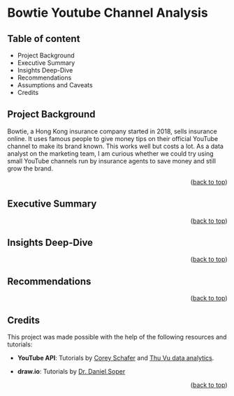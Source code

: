<!-- anchor tag for back-to-top links -->
<a name="readme-top"></a>

# Bowtie Youtube Channel Analysis

## Table of content
- Project Background
- Executive Summary
- Insights Deep-Dive
- Recommendations
- Assumptions and Caveats
- Credits

## Project Background
Bowtie, a Hong Kong insurance company started in 2018, sells insurance online. It uses famous people to give money tips on their official YouTube channel to make its brand known. This works well but costs a lot. As a data analyst on the marketing team, I am curious whether we could try using small YouTube channels run by insurance agents to save money and still grow the brand.

  <p align="right">(<a href="#readme-top">back to top</a>)</p>

## Executive Summary
  <p align="right">(<a href="#readme-top">back to top</a>)</p>
  
## Insights Deep-Dive
  <p align="right">(<a href="#readme-top">back to top</a>)</p>
  
## Recommendations
  <p align="right">(<a href="#readme-top">back to top</a>)</p>

<!-- CREDITS -->
## Credits
This project was made possible with the help of the following resources and tutorials:
- **YouTube API**: Tutorials by [Corey Schafer](https://www.youtube.com/watch?v=th5_9woFJmk) and [Thu Vu data analytics](https://www.youtube.com/watch?v=D56_Cx36oGY).
- **draw.io**: Tutorials by [Dr. Daniel Soper](https://www.youtube.com/watch?v=lAtCySGDD48)

  <p align="right">(<a href="#readme-top">back to top</a>)</p>

